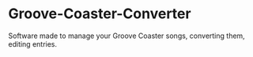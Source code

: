 # Groove-Coaster-Converter
Software made to manage your Groove Coaster songs, converting them, editing entries.
